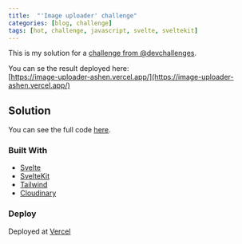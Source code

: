 ```yaml
---
title:  "'Image uploader' challenge"
categories: [blog, challenge]
tags: [hot, challenge, javascript, svelte, sveltekit]
---
```


This is my solution for a [challenge from @devchallenges](https://legacy.devchallenges.io/challenges/O2iGT9yBd6xZBrOcVirx).

<!--more-->

You can se the result deployed here:  
[https://image-uploader-ashen.vercel.app/](https://image-uploader-ashen.vercel.app/)

## Solution

You can see the full code [here](https://github.com/YerayAlonso/image-uploader).

### Built With

- [Svelte](https://svelte.dev/)
- [SvelteKit](https://kit.svelte.dev/)
- [Tailwind](https://tailwindcss.com/)
- [Cloudinary](https://cloudinary.com/)

### Deploy

Deployed at [Vercel](https://vercel.com)
